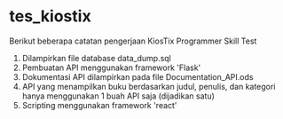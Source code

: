 # tes_kiostix

Berikut beberapa catatan pengerjaan KiosTix Programmer Skill Test
1. Dilampirkan file database data_dump.sql
2. Pembuatan API menggunakan framework 'Flask'
3. Dokumentasi API dilampirkan pada file Documentation_API.ods
4. API yang menampilkan buku berdasarkan judul, penulis, dan kategori hanya menggunakan 1 buah API saja (dijadikan satu)
5. Scripting menggunakan framework 'react'
